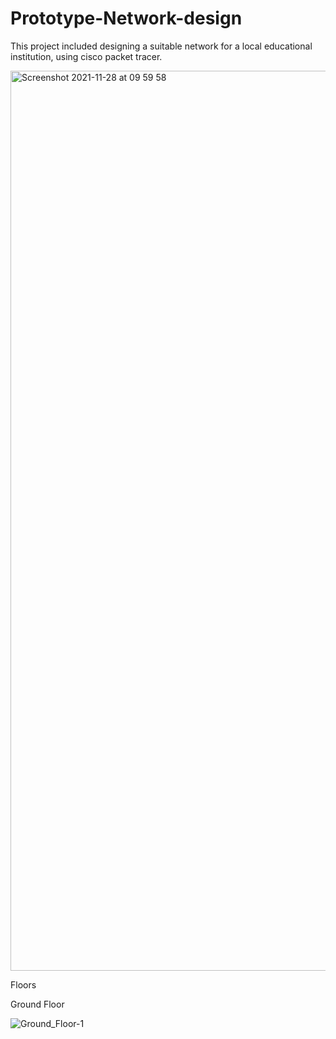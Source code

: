 # Prototype-Network-design
This project included designing a suitable network for a local educational institution, using cisco packet tracer.


<img width="1440" alt="Screenshot 2021-11-28 at 09 59 58" src="https://user-images.githubusercontent.com/76505825/143729665-26bb8ce8-85f2-4113-9fc4-43c950df0a8a.png">

Floors

Ground Floor

![Ground_Floor-1](https://user-images.githubusercontent.com/76505825/143729744-6b7110b4-3f1a-4db3-ac2b-8e9d0431e6f4.jpg)
